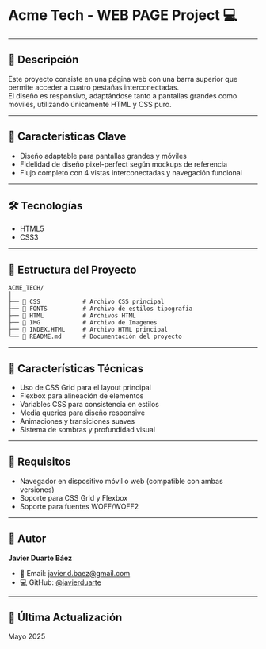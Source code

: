 # Acme Tech - WEB PAGE Project 💻

---

## 📱 Descripción
Este proyecto consiste en una página web con una barra superior que permite acceder a cuatro pestañas interconectadas.  
El diseño es responsivo, adaptándose tanto a pantallas grandes como móviles, utilizando únicamente HTML y CSS puro.

---

## 🔐 Características Clave
- Diseño adaptable para pantallas grandes y móviles  
- Fidelidad de diseño pixel-perfect según mockups de referencia  
- Flujo completo con 4 vistas interconectadas y navegación funcional  

---

## 🛠 Tecnologías
- HTML5  
- CSS3  

---

## 📁 Estructura del Proyecto

```
ACME_TECH/
│
├── 📄 CSS            # Archivo CSS principal
├── 📄 FONTS          # Archivo de estilos tipografia
├── 📄 HTML           # Archivos HTML 
├── 📄 IMG            # Archivo de Imagenes
├── 📄 INDEX.HTML     # Archivo HTML principal
└── 📄 README.md      # Documentación del proyecto
```

---

## 🚀 Características Técnicas
- Uso de CSS Grid para el layout principal  
- Flexbox para alineación de elementos  
- Variables CSS para consistencia en estilos  
- Media queries para diseño responsive  
- Animaciones y transiciones suaves  
- Sistema de sombras y profundidad visual  

---

## 🔧 Requisitos
- Navegador en dispositivo móvil o web (compatible con ambas versiones)  
- Soporte para CSS Grid y Flexbox  
- Soporte para fuentes WOFF/WOFF2  

---

## 👤 Autor
**Javier Duarte Báez**

- 📧 Email: javier.d.baez@gmail.com  
- 💻 GitHub: [@javierduarte](https://github.com/javierduarte)  

---

## 📅 Última Actualización  
Mayo 2025
